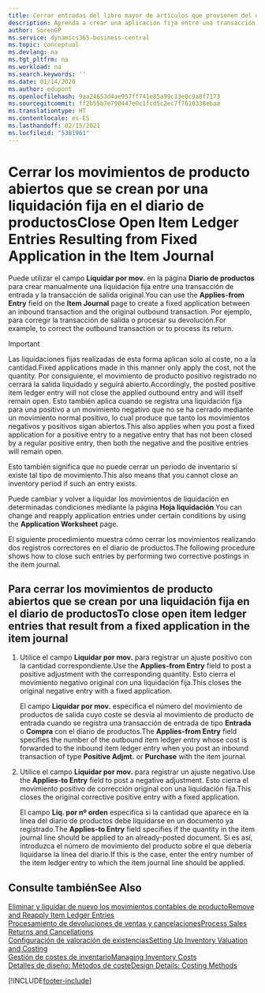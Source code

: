 ```yaml
---
title: Cerrar entradas del libro mayor de artículos que provienen del uso de una aplicación fija
description: Aprenda a crear una aplicación fija entre una transacción de entrada y la transacción de salida original en el diario de productos.
author: SorenGP
ms.service: dynamics365-business-central
ms.topic: conceptual
ms.devlang: na
ms.tgt_pltfrm: na
ms.workload: na
ms.search.keywords: ''
ms.date: 01/14/2020
ms.author: edupont
ms.openlocfilehash: 9aa24653d4ae957ff741e85a99c13e0c9a8f7173
ms.sourcegitcommit: ff2b55b7e790447e0c1fcd5c2ec7f7610338ebaa
ms.translationtype: HT
ms.contentlocale: es-ES
ms.lasthandoff: 02/15/2021
ms.locfileid: "5381961"
---
```

# <a name="close-open-item-ledger-entries-resulting-from-fixed-application-in-the-item-journal"></a><span data-ttu-id="1f33b-103">Cerrar los movimientos de producto abiertos que se crean por una liquidación fija en el diario de productos</span><span class="sxs-lookup"><span data-stu-id="1f33b-103">Close Open Item Ledger Entries Resulting from Fixed Application in the Item Journal</span></span>

<span data-ttu-id="1f33b-104">Puede utilizar el campo **Liquidar por mov.** en la página **Diario de productos** para crear manualmente una liquidación fija entre una transacción de entrada y la transacción de salida original.</span><span class="sxs-lookup"><span data-stu-id="1f33b-104">You can use the **Applies-from Entry** field on the **Item Journal** page to create a fixed application between an inbound transaction and the original outbound transaction.</span></span> <span data-ttu-id="1f33b-105">Por ejemplo, para corregir la transacción de salida o procesar su devolución.</span><span class="sxs-lookup"><span data-stu-id="1f33b-105">For example, to correct the outbound transaction or to process its return.</span></span>  

> [!IMPORTANT]  
> <span data-ttu-id="1f33b-106">Las liquidaciones fijas realizadas de esta forma aplican solo al coste, no a la cantidad.</span><span class="sxs-lookup"><span data-stu-id="1f33b-106">Fixed applications made in this manner only apply the cost, not the quantity.</span></span> <span data-ttu-id="1f33b-107">Por consiguiente, el movimiento de producto positivo registrado no cerrará la salida liquidado y seguirá abierto.</span><span class="sxs-lookup"><span data-stu-id="1f33b-107">Accordingly, the posted positive item ledger entry will not close the applied outbound entry and will itself remain open.</span></span> <span data-ttu-id="1f33b-108">Esto también aplica cuando se registra una liquidación fija para una positivo a un movimiento negativo que no se ha cerrado mediante un movimiento normal positivo, lo cual produce que tanto los movimientos negativos y positivos sigan abiertos.</span><span class="sxs-lookup"><span data-stu-id="1f33b-108">This also applies when you post a fixed application for a positive entry to a negative entry that has not been closed by a regular positive entry, then both the negative and the positive entries will remain open.</span></span>  
>
> <span data-ttu-id="1f33b-109">Esto también significa que no puede cerrar un periodo de inventario si existe tal tipo de movimiento.</span><span class="sxs-lookup"><span data-stu-id="1f33b-109">This also means that you cannot close an inventory period if such an entry exists.</span></span>  

<span data-ttu-id="1f33b-110">Puede cambiar y volver a liquidar los movimientos de liquidación en determinadas condiciones mediante la página **Hoja liquidación**.</span><span class="sxs-lookup"><span data-stu-id="1f33b-110">You can change and reapply application entries under certain conditions by using the **Application Worksheet** page.</span></span>  

<span data-ttu-id="1f33b-111">El siguiente procedimiento muestra cómo cerrar los movimientos realizando dos registros correctores en el diario de productos.</span><span class="sxs-lookup"><span data-stu-id="1f33b-111">The following procedure shows how to close such entries by performing two corrective postings in the item journal.</span></span>  

## <a name="to-close-open-item-ledger-entries-that-result-from-a-fixed-application-in-the-item-journal"></a><span data-ttu-id="1f33b-112">Para cerrar los movimientos de producto abiertos que se crean por una liquidación fija en el diario de productos</span><span class="sxs-lookup"><span data-stu-id="1f33b-112">To close open item ledger entries that result from a fixed application in the item journal</span></span>  

1. <span data-ttu-id="1f33b-113">Utilice el campo **Liquidar por mov.** para registrar un ajuste positivo con la cantidad correspondiente.</span><span class="sxs-lookup"><span data-stu-id="1f33b-113">Use the **Applies-from Entry** field to post a positive adjustment with the corresponding quantity.</span></span> <span data-ttu-id="1f33b-114">Esto cierra el movimiento negativo original con una liquidación fija.</span><span class="sxs-lookup"><span data-stu-id="1f33b-114">This closes the original negative entry with a fixed application.</span></span>  

    <span data-ttu-id="1f33b-115">El campo **Liquidar por mov.** especifica el número del movimiento de productos de salida cuyo coste se desvía al movimiento de producto de entrada cuando se registra una transacción de entrada de tipo **Entrada** o **Compra** con el diario de productos.</span><span class="sxs-lookup"><span data-stu-id="1f33b-115">The **Applies-from Entry** field specifies the number of the outbound item ledger entry whose cost is forwarded to the inbound item ledger entry when you post an inbound transaction of type **Positive Adjmt.** or **Purchase** with the item journal.</span></span>  
2. <span data-ttu-id="1f33b-116">Utilice el campo **Liquidar por mov.** para registrar un ajuste negativo.</span><span class="sxs-lookup"><span data-stu-id="1f33b-116">Use the **Applies-to Entry** field to post a negative adjustment.</span></span> <span data-ttu-id="1f33b-117">Esto cierra el movimiento positivo de corrección original con una liquidación fija.</span><span class="sxs-lookup"><span data-stu-id="1f33b-117">This closes the original corrective positive entry with a fixed application.</span></span>  

    <span data-ttu-id="1f33b-118">El campo **Liq. por nº orden** especifica si la cantidad que aparece en la línea del diario de productos debe liquidarse en un documento ya registrado.</span><span class="sxs-lookup"><span data-stu-id="1f33b-118">The **Applies-to Entry** field specifies if the quantity in the item journal line should be applied to an already-posted document.</span></span> <span data-ttu-id="1f33b-119">Si es así, introduzca el número de movimiento del producto sobre el que debería liquidarse la línea del diario.</span><span class="sxs-lookup"><span data-stu-id="1f33b-119">If this is the case, enter the entry number of the item ledger entry to which the item journal line should be applied.</span></span>

## <a name="see-also"></a><span data-ttu-id="1f33b-120">Consulte también</span><span class="sxs-lookup"><span data-stu-id="1f33b-120">See Also</span></span>

[<span data-ttu-id="1f33b-121">Eliminar y liquidar de nuevo los movimientos contables de producto</span><span class="sxs-lookup"><span data-stu-id="1f33b-121">Remove and Reapply Item Ledger Entries</span></span>](finance-how-to-remove-and-reapply-item-entries.md)  
[<span data-ttu-id="1f33b-122">Procesamiento de devoluciones de ventas y cancelaciones</span><span class="sxs-lookup"><span data-stu-id="1f33b-122">Process Sales Returns and Cancellations</span></span>](sales-how-process-sales-returns-cancellations.md)  
[<span data-ttu-id="1f33b-123">Configuración de valoración de existencias</span><span class="sxs-lookup"><span data-stu-id="1f33b-123">Setting Up Inventory Valuation and Costing</span></span>](finance-set-up-inventory-valuation-and-costing.md)  
[<span data-ttu-id="1f33b-124">Gestión de costes de inventario</span><span class="sxs-lookup"><span data-stu-id="1f33b-124">Managing Inventory Costs</span></span>](finance-manage-inventory-costs.md)  
[<span data-ttu-id="1f33b-125">Detalles de diseño: Métodos de coste</span><span class="sxs-lookup"><span data-stu-id="1f33b-125">Design Details: Costing Methods</span></span>](design-details-costing-methods.md)


[!INCLUDE[footer-include](includes/footer-banner.md)]